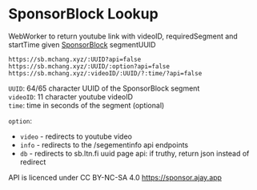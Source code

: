 # SponsorBlock Lookup
WebWorker to return youtube link with videoID, requiredSegment and startTime given [SponsorBlock](https://sponsor.ajay.app) segmentUUID

```
https://sb.mchang.xyz/:UUID?api=false
https://sb.mchang.xyz/:UUID/:option?api=false
https://sb.mchang.xyz/:videoID/:UUID/?:time/?api=false
```
`UUID`: 64/65 character UUID of the SponsorBlock segment  
`videoID`: 11 character youtube videoID  
`time`: time in seconds of the segment (optional)  

`option`:
 - `video` - redirects to youtube video
 - `info` - redirects to the /segementinfo api endpoints
 - `db` - redirects to sb.ltn.fi uuid page
api: if truthy, return json instead of redirect

API is licenced under CC BY-NC-SA 4.0 https://sponsor.ajay.app